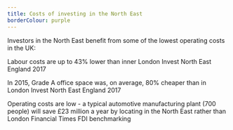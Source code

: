 ```yaml
---
title: Costs of investing in the North East
borderColour: purple
---
```

Investors in the North East benefit from some of the lowest operating costs in the UK:


Labour costs are up to 43% lower than inner London
Invest North East England 2017


In 2015, Grade A office space was, on average, 80% cheaper than in London
Invest North East England 2017


Operating costs are low - a typical automotive manufacturing plant (700 people) will save £23 million a year by locating in the North East rather than London
Financial Times FDI benchmarking